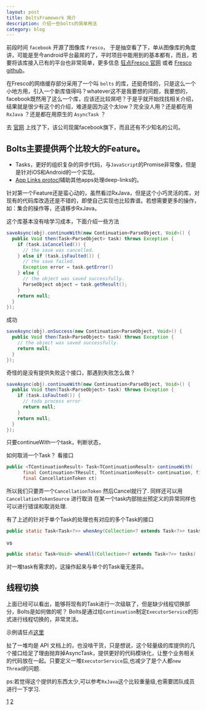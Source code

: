 ```yaml
---
layout: post
title: BoltsFramework 简介
description: 介绍一些bolts的简单用法
category: blog
---
```


前段时间 `facebook` 开源了图像库 `Fresco`， 于是抽空看了下，单从图像库的角度讲，可能是至今android平台最屌的了，平时项目中能用到的基本都有，而且，若要将该库接入已有的平台也非常简单，更多信息 [狂点Fresco 官网](http://frescolib.org) 或者 [Fresco github](http://github.com/facebook/fresco)。

在Fresco的网络缓存部分采用了一个叫 `bolts` 的库，还挺奇怪的，只是这么一个小地方用，引入一个新库值得吗？whatever这不是我要想的问题，我要想的，facebook既然用了这么一个库，应该还比较屌吧？于是乎就开始找找相关介绍，结果就是很少有这个的介绍，难道是因为这个太low？完全没人用？还是都在用 `RxJava` ？还是都在用原生的 `AsyncTask` ？

去 [官网](http://parse.com) 上找了下，该公司现属facebook旗下，而且还有不少知名的公司。

## Bolts主要提供两个比较大的Feature。
* Tasks，更好的组织复杂的异步代码，与`JavaScript`的Promise非常像，但是是针对iOS和Android的一个实现。
* [App Links protocl](http://applinks.org/)辅助其他apps处理deep-links的。


针对第一个Feature还是蛮心动的，虽然看过RxJava，但是这个小巧灵活的库，对现有的代码库改造还是不错的，即使自己实现也比较靠谱。若想需要更多的操作，如：集合的操作等，还请移步RxJava。

这个库基本没有啥学习成本，下面介绍一些方法

```java
saveAsync(obj).continueWith(new Continuation<ParseObject, Void>() {
  public Void then(Task<ParseObject> task) throws Exception {
    if (task.isCancelled()) {
      // the save was cancelled.
    } else if (task.isFaulted()) {
      // the save failed.
      Exception error = task.getError()
    } else {
      // the object was saved successfully.
      ParseObject object = task.getResult();
    }
    return null;
  }
});
```

成功
```java
saveAsync(obj).onSuccess(new Continuation<ParseObject, Void>() {
  public Void then(Task<ParseObject> task) throws Exception {
    // the object was saved successfully.
    return null;
  }
});
```

奇怪的是没有提供失败这个接口，那遇到失败怎么做？
```java
saveAsync(obj).continueWith(new Continuation<ParseObject, Void>() {
  public Void then(Task<ParseObject> task) throws Exception {
    if (task.isFaulted()) {
      // todo process error
      return null;
    }
    return null;
  }
});
```
只要continueWith一个task，判断状态，

如何取消一个Task？
看接口
```java
public <TContinuationResult> Task<TContinuationResult> continueWith(
      final Continuation<TResult, TContinuationResult> continuation, final Executor executor,
      final CancellationToken ct)
```
所以我们只要弄一个`CancellationToken` 然后Cancel就行了.
同样还可以用 `CancellationTokenSource` 进行取消
在某一个task内部抛出预定义的异常同样也可以进行错误和取消处理.


有了上述的针对于单个Task的处理也有对应的多个Task的接口

```java
public static Task<Task<?>> whenAny(Collection<? extends Task<?>> tasks)
```
vs
```java
public static Task<Void> whenAll(Collection<? extends Task<?>> tasks)
```
对一堆task有需求的，这操作起来与单个的Task毫无差异。


## 线程切换
上面已经可以看出，能够将现有的Task进行一次级联了，但是缺少线程切换部分，Bolts是如何做的呢？
Bolts是通过给`Continuation`制定`ExecutorService`的形式进行线程切换的，非常灵活。

示例请狂点[这里](https://github.com/BoltsFramework/Bolts-Android/blob/master/BoltsTest/src/bolts/TaskTest.java)

扯了一堆均是 API 文档上的，也没啥干货，只是想说，这个轻量级的库提供的几个接口给足了理由抛弃掉AsyncTask，提供更好的代码模块化，让整个业务相关的代码放在一起。只要定义一堆`ExecutorService`后,也减少了是个人都`new Thread`的问题.

ps:若觉得这个提供的东西太少,可以参考`RxJava`这个比较重量级,也需要团队成员进行一下学习.


[1](http://blog.parse.com/announcements/lets-bolt/)
[2](http://blog.parse.com/learn/introducing-bolts-for-parse-sdks)